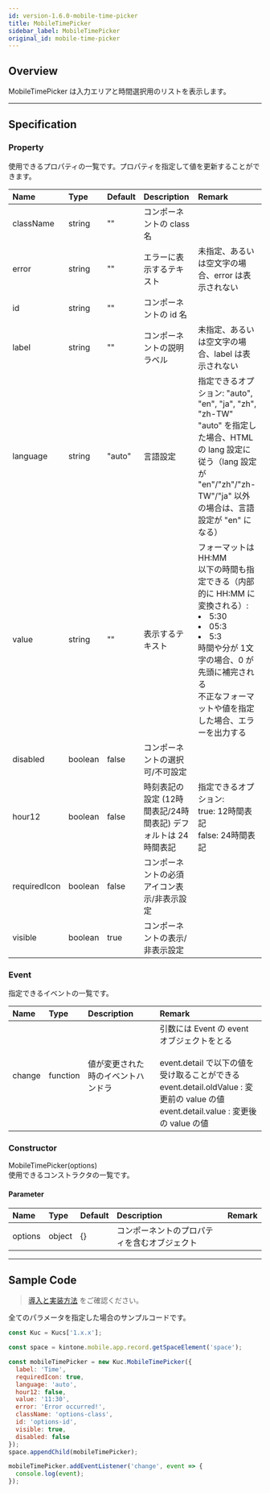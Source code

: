 ```yaml
---
id: version-1.6.0-mobile-time-picker
title: MobileTimePicker
sidebar_label: MobileTimePicker
original_id: mobile-time-picker
---
```


## Overview

MobileTimePicker は入力エリアと時間選択用のリストを表示します。

<div class="sample-container" id="mobile-time-picker">
  <div id="sample-container__components"></div>
</div>
<script src="/js/samples/mobile/mobile-time-picker.js"></script>

---

## Specification

### Property

使用できるプロパティの一覧です。プロパティを指定して値を更新することができます。

| Name | Type | Default | Description | Remark |
| :--- | :--- | :--- | :--- | :--- |
| className | string | ""  | コンポーネントの class 名 | |
| error | string | ""  | エラーに表示するテキスト | 未指定、あるいは空文字の場合、error は表示されない |
| id | string | ""  | コンポーネントの id 名 | |
| label | string | ""  | コンポーネントの説明ラベル | 未指定、あるいは空文字の場合、label は表示されない |
| language | string | "auto"  | 言語設定 | 指定できるオプション: "auto", "en", "ja", "zh", "zh-TW"<br>"auto" を指定した場合、HTML の lang 設定に従う（lang 設定が "en"/"zh"/"zh-TW"/"ja" 以外の場合は、言語設定が "en" になる） |
| value | string | ""  | 表示するテキスト | フォーマットは HH:MM<br>以下の時間も指定できる（内部的に HH:MM に変換される）:<li>5:30</li><li>05:3</li><li>5:3</li>時間や分が 1文字の場合、0 が先頭に補完される<br>不正なフォーマットや値を指定した場合、エラーを出力する |
| disabled | boolean | false | コンポーネントの選択可/不可設定 | |
| hour12 | boolean | false | 時刻表記の設定 (12時間表記/24時間表記) デフォルトは 24時間表記 | 指定できるオプション:<br>true: 12時間表記<br>false: 24時間表記 |
| requiredIcon | boolean | false | コンポーネントの必須アイコン表示/非表示設定 | |
| visible | boolean | true | コンポーネントの表示/非表示設定 | |

### Event

指定できるイベントの一覧です。

| Name | Type | Description | Remark |
| :--- | :--- | :--- | :--- |
| change | function | 値が変更された時のイベントハンドラ | 引数には Event の event オブジェクトをとる<br><br>event.detail で以下の値を受け取ることができる<br>event.detail.oldValue : 変更前の value の値<br>event.detail.value : 変更後の value の値 |

### Constructor

MobileTimePicker(options)<br>
使用できるコンストラクタの一覧です。

#### Parameter
| Name | Type | Default | Description | Remark |
| :--- | :--- | :--- | :--- | :--- |
| options  | object | {} | コンポーネントのプロパティを含むオブジェクト |  |

---

## Sample Code

>[導入と実装方法](../../getting-started/quick-start.md#導入と実装方法) をご確認ください。

全てのパラメータを指定した場合のサンプルコードです。

```javascript
const Kuc = Kucs['1.x.x'];

const space = kintone.mobile.app.record.getSpaceElement('space');

const mobileTimePicker = new Kuc.MobileTimePicker({
  label: 'Time',
  requiredIcon: true,
  language: 'auto',
  hour12: false,
  value: '11:30',
  error: 'Error occurred!',
  className: 'options-class',
  id: 'options-id',
  visible: true,
  disabled: false
});
space.appendChild(mobileTimePicker);

mobileTimePicker.addEventListener('change', event => {
  console.log(event);
});
```

